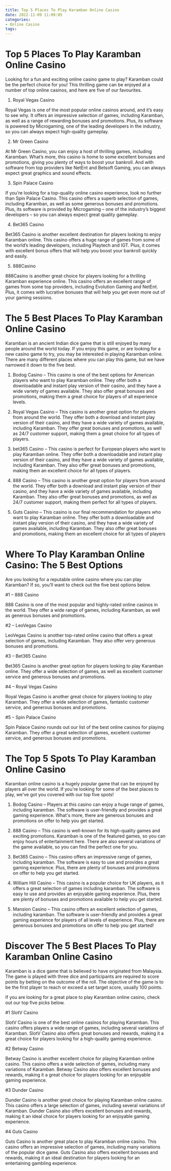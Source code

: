 ```yaml
---
title: Top 5 Places To Play Karamban Online Casino
date: 2022-11-09 11:09:05
categories:
- Online Casino
tags:
---
```



#  Top 5 Places To Play Karamban Online Casino

Looking for a fun and exciting online casino game to play? Karamban could be the perfect choice for you! This thrilling game can be enjoyed at a number of top online casinos, and here are five of our favourites.

1. Royal Vegas Casino

Royal Vegas is one of the most popular online casinos around, and it’s easy to see why. It offers an impressive selection of games, including Karamban, as well as a range of rewarding bonuses and promotions. Plus, its software is powered by Microgaming, one of the leading developers in the industry, so you can always expect high-quality gameplay.

2. Mr Green Casino

At Mr Green Casino, you can enjoy a host of thrilling games, including Karamban. What’s more, this casino is home to some excellent bonuses and promotions, giving you plenty of ways to boost your bankroll. And with software from top providers like NetEnt and Betsoft Gaming, you can always expect great graphics and sound effects.

3. Spin Palace Casino

If you’re looking for a top-quality online casino experience, look no further than Spin Palace Casino. This casino offers a superb selection of games, including Karamban, as well as some generous bonuses and promotions. Plus, its software is provided by Microgaming – one of the industry’s biggest developers – so you can always expect great quality gameplay.

4. Bet365 Casino

Bet365 Casino is another excellent destination for players looking to enjoy Karamban online. This casino offers a huge range of games from some of the world’s leading developers, including Playtech and IGT. Plus, it comes with excellent bonus offers that will help you boost your bankroll quickly and easily.

5. 888Casino

888Casino is another great choice for players looking for a thrilling Karamban experience online. This casino offers an excellent range of games from some top providers, including Evolution Gaming and NetEnt. Plus, it comes with lucrative bonuses that will help you get even more out of your gaming sessions.

#  The 5 Best Places To Play Karamban Online Casino

Karamban is an ancient Indian dice game that is still enjoyed by many people around the world today. If you enjoy this game, or are looking for a new casino game to try, you may be interested in playing Karamban online. There are many different places where you can play this game, but we have narrowed it down to the five best.

1. Bodog Casino – This casino is one of the best options for American players who want to play Karamban online. They offer both a downloadable and instant play version of their casino, and they have a wide variety of games available. They also offer great bonuses and promotions, making them a great choice for players of all experience levels.

2. Royal Vegas Casino – This casino is another great option for players from around the world. They offer both a download and instant play version of their casino, and they have a wide variety of games available, including Karamban. They offer great bonuses and promotions, as well as 24/7 customer support, making them a great choice for all types of players.

3. bet365 Casino – This casino is perfect for European players who want to play Karamban online. They offer both a downloadable and instant play version of their casino, and they have a wide variety of games available, including Karamban. They also offer great bonuses and promotions, making them an excellent choice for all types of players.

4. 888 Casino – This casino is another great option for players from around the world. They offer both a download and instant play version of their casino, and they have a wide variety of games available, including Karamban. They also offer great bonuses and promotions, as well as 24/7 customer support, making them perfect for all types of players.

5. Guts Casino – This casino is our final recommendation for players who want to play Karamban online. They offer both a downloadable and instant play version of their casino, and they have a wide variety of games available, including Karamban. They also offer great bonuses and promotions, making them an excellent choice for all types of players

#  Where To Play Karamban Online Casino: The 5 Best Options

Are you looking for a reputable online casino where you can play Karamban? If so, you’ll want to check out the five best options below.

#1 – 888 Casino

888 Casino is one of the most popular and highly-rated online casinos in the world. They offer a wide range of games, including Karamban, as well as generous bonuses and promotions.

#2 – LeoVegas Casino

LeoVegas Casino is another top-rated online casino that offers a great selection of games, including Karamban. They also offer very generous bonuses and promotions.

#3 – Bet365 Casino

Bet365 Casino is another great option for players looking to play Karamban online. They offer a wide selection of games, as well as excellent customer service and generous bonuses and promotions.

#4 – Royal Vegas Casino

Royal Vegas Casino is another great choice for players looking to play Karamban. They offer a wide selection of games, fantastic customer service, and generous bonuses and promotions.

#5 – Spin Palace Casino

Spin Palace Casino rounds out our list of the best online casinos for playing Karamban. They offer a great selection of games, excellent customer service, and generous bonuses and promotions.

#  The Top 5 Spots To Play Karamban Online Casino

Karamban online casino is a hugely popular game that can be enjoyed by players all over the world. If you're looking for some of the best places to play, we've got you covered with our top five spots!

1. Bodog Casino – Players at this casino can enjoy a huge range of games, including karamban. The software is user-friendly and provides a great gaming experience. What's more, there are generous bonuses and promotions on offer to help you get started.

2. 888 Casino – This casino is well-known for its high-quality games and exciting promotions. Karamban is one of the featured games, so you can enjoy hours of entertainment here. There are also several variations of the game available, so you can find the perfect one for you.

3. Bet365 Casino – This casino offers an impressive range of games, including karamban. The software is easy to use and provides a great gaming experience. Plus, there are plenty of bonuses and promotions on offer to help you get started.

4. William Hill Casino – This casino is a popular choice for UK players, as it offers a great selection of games including karamban. The software is easy to use and provides an enjoyable gaming experience. Plus, there are plenty of bonuses and promotions available to help you get started.

5. Mansion Casino – This casino offers an excellent selection of games, including karamban. The software is user-friendly and provides a great gaming experience for players of all levels of experience. Plus, there are generous bonuses and promotions on offer to help you get started!

#  Discover The 5 Best Places To Play Karamban Online Casino

Karamban is a dice game that is believed to have originated from Malaysia. The game is played with three dice and participants are required to score points by betting on the outcome of the roll. The objective of the game is to be the first player to reach or exceed a set target score, usually 100 points.

If you are looking for a great place to play Karamban online casino, check out our top five picks below.

#1 SlotV Casino

SlotV Casino is one of the best online casinos for playing Karamban. This casino offers players a wide range of games, including several variations of Karamban. SlotV Casino also offers great bonuses and rewards, making it a great choice for players looking for a high-quality gaming experience.

#2 Betway Casino

Betway Casino is another excellent choice for playing Karamban online casino. This casino offers a wide selection of games, including many variations of Karamban. Betway Casino also offers excellent bonuses and rewards, making it a great choice for players looking for an enjoyable gaming experience.

#3 Dunder Casino

Dunder Casino is another great choice for playing Karamban online casino. This casino offers a large selection of games, including several variations of Karamban. Dunder Casino also offers excellent bonuses and rewards, making it an ideal choice for players looking for an enjoyable gaming experience.

#4 Guts Casino

Guts Casino is another great place to play Karamban online casino. This casino offers an impressive selection of games, including many variations of the popular dice game. Guts Casino also offers excellent bonuses and rewards, making it an ideal destination for players looking for an entertaining gambling experience.